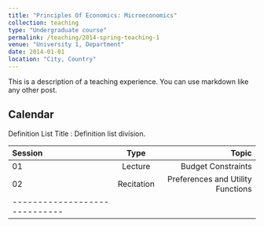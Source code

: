 ```yaml
---
title: "Principles Of Economics: Microeconomics"
collection: teaching
type: "Undergraduate course"
permalink: /teaching/2014-spring-teaching-1
venue: "University 1, Department"
date: 2014-01-01
location: "City, Country"
---
```


This is a description of a teaching experience. You can use markdown like any other post.

## Calendar

Definition List Title
:   Definition list division.

| Session | Type    | Topic |
|:--------|:-------:|--------:|
| 01      | Lecture      | Budget Constraints   |
| 02      | Recitation   | Preferences and Utility Functions   |
|-----------------------------|
